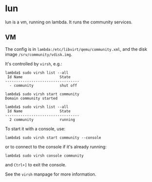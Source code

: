 # lun


lun is a vm, running on lambda. It runs the community services.

## VM


The config is in `lambda:/etc/libvirt/qemu/community.xml`, and the disk image
`/srv/community/vdisk.img`.


It's controlled by `virsh`, e.g.:

```wiki
lambda$ sudo virsh list --all
 Id Name                 State
----------------------------------
  - community            shut off

lambda$ sudo virsh start community
Domain community started

lambda$ sudo virsh list --all
 Id Name                 State
----------------------------------
  2 community            running
```


To start it with a console, use:

```wiki
lambda$ sudo virsh start community --console
```


or to connect to the console if it's already running:

```wiki
lambda$ sudo virsh console community
```


and `Ctrl+]` to exit the console.


See the `virsh` manpage for more information.
